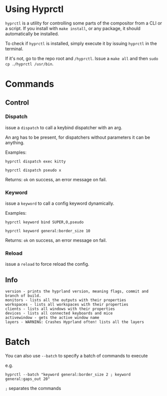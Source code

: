 # Using Hyprctl

`hyprctl` is a utility for controlling some parts of the compositor from a CLI or a script. If you install with `make install`, or any package, it should automatically be installed. 

To check if `hyprctl` is installed, simply execute it by issuing `hyprctl` in the terminal.

If it's not, go to the repo root and `/hyprctl`. Issue a `make all` and then `sudo cp ./hyprctl /usr/bin`.

# Commands

## Control
### Dispatch

issue a `dispatch` to call a keybind dispatcher with an arg.

An arg has to be present, for dispatchers without parameters it can be anything.

Examples:
```
hyprctl dispatch exec kitty

hyprctl dispatch pseudo x
```

Returns: `ok` on success, an error message on fail.

### Keyword

issue a `keyword` to call a config keyword dynamically.

Examples:
```
hyprctl keyword bind SUPER,O,pseudo

hyprctl keyword general:border_size 10
```

Returns: `ok` on success, an error message on fail.

### Reload

issue a `reload` to force reload the config.

## Info

```
version - prints the hyprland version, meaning flags, commit and branch of build.
monitors - lists all the outputs with their properties
workspaces - lists all workspaces with their properties
clients - lists all windows with their properties
devices - lists all connected keyboards and mice
activewindow - gets the active window name
layers - WARNING: Crashes Hyprland often! lists all the layers
```

# Batch
You can also use `--batch` to specify a batch of commands to execute

e.g.
```
hyprctl --batch "keyword general:border_size 2 ; keyword general:gaps_out 20"
```
`;` separates the commands
